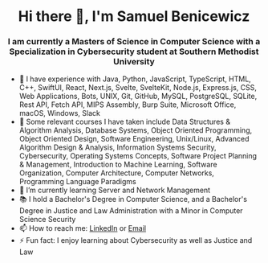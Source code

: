<h1 align="center">Hi there 👋, I'm Samuel Benicewicz</h1>
<h3 align="center">I am currently a Masters of Science in Computer Science with a Specialization in Cybersecurity student at Southern Methodist University</h3>

- 🔭 I have experience with Java, Python, JavaScript, TypeScript, HTML, C++, SwiftUI, React, Next.js, Svelte, SvelteKit, Node.js, Express.js, CSS, Web Applications, Bots, UNIX, Git, GitHub, MySQL, PostgreSQL, SQLite, Rest API, Fetch API, MIPS Assembly, Burp Suite, Microsoft Office, macOS, Windows, Slack
- 📖 Some relevant courses I have taken include Data Structures & Algorithm Analysis, Database Systems, Object Oriented Programming, Object Oriented Design, Software Engineering, Unix/Linux, Advanced Algorithm Design & Analysis, Information Systems Security, Cybersecurity, Operating Systems Concepts, Software Project Planning & Management, Introduction to Machine Learning, Software Organization, Computer Architecture, Computer Networks, Programming Language Paradigms
- 🌱 I’m currently learning Server and Network Management
- 📚 I hold a Bachelor's Degree in Computer Science, and a Bachelor's Degree in Justice and Law Administration with a Minor in Computer Science Security
- 📫 How to reach me: <a href="https://www.linkedin.com/in/samuel-benicewicz/">LinkedIn</a> or <a href="mailto:sambenicewicz@yahoo.com">Email</a>
- ⚡ Fun fact: I enjoy learning about Cybersecurity as well as Justice and Law
